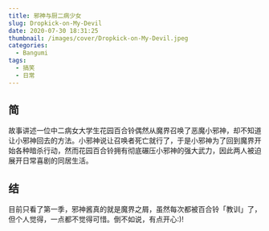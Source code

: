 ```yaml
---
title: 邪神与厨二病少女
slug: Dropkick-on-My-Devil
date: 2020-07-30 18:31:25
thumbnail: /images/cover/Dropkick-on-My-Devil.jpeg
categories:
  - Bangumi
tags:
  - 搞笑
  - 日常
---
```


## 简

故事讲述一位中二病女大学生花园百合铃偶然从魔界召唤了恶魔小邪神，却不知道让小邪神回去的方法。小邪神说让召唤者死亡就行了，于是小邪神为了回到魔界开始各种暗杀行动，然而花园百合铃拥有彻底碾压小邪神的强大武力，因此两人被迫展开日常喜剧的同居生活。

## 结

目前只看了第一季，邪神酱真的就是魔界之屑，虽然每次都被百合铃「教训」了，但个人觉得，一点都不觉得可惜。倒不如说，有点开心:)!
